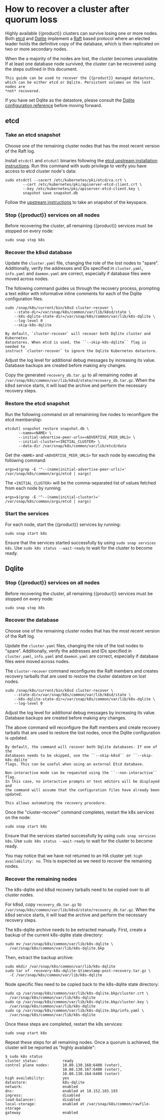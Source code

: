 # How to recover a cluster after quorum loss

Highly available {{product}} clusters can survive losing one or more
nodes. Both [etcd] and [Dqlite] implement a [Raft] based protocol
where an elected leader holds the definitive copy of the database, which is
then replicated on two or more secondary nodes.

When the a majority of the nodes are lost, the cluster becomes unavailable.
If at least one database node survived, the cluster can be recovered using the
steps outlined in this document.

```{note}
This guide can be used to recover the {{product}} managed datastore,
which can be either etcd or Dqlite. Persistent volumes on the lost nodes are 
*not* recovered.
```

If you have set Dqlite as the datastore, please consult the 
[Dqlite configuration reference] before moving forward.

## etcd

### Take an etcd snapshot

Choose one of the remaining cluster nodes that has the most recent
version of the Raft log.

Install `etcdctl` and `etcdutl` binaries following the 
[etcd upstream installation instructions]. Run this command with sudo 
privilege to verify you have access to etcd cluster node's data:

```
sudo etcdctl --cacert /etc/kubernetes/pki/etcd/ca.crt \
        --cert /etc/kubernetes/pki/apiserver-etcd-client.crt \
        --key /etc/kubernetes/pki/apiserver-etcd-client.key \
        snapshot save snapshot.db
```

Follow the [upstream instructions] to take an snapshot of the keyspace. 

### Stop {{product}} services on all nodes

Before recovering the cluster, all remaining {{product}} services
must be stopped on every node:

```
sudo snap stop k8s
```

### Recover the k8sd database

Update the ``cluster.yaml`` file, changing the role of the lost nodes to
"spare". Additionally, verify the addresses and IDs specified in 
``cluster.yaml``, ``info.yaml`` and ``daemon.yaml`` are correct, especially 
if database files were moved across nodes.

The following command guides us through the recovery process, prompting a text
editor with informative inline comments for each of the Dqlite configuration
files.

```
sudo /snap/k8s/current/bin/k8sd cluster-recover \
    --state-dir=/var/snap/k8s/common/var/lib/k8sd/state \
    --k8s-dqlite-state-dir=/var/snap/k8s/common/var/lib/k8s-dqlite \
    --log-level 0
    --skip-k8s-dqlite
```

```note
By default, `cluster-recover` will recover both Dqlite cluster and Kubernetes 
datastores. When etcd is used, the ``--skip-k8s-dqlite`` flag is needed to 
instruct `cluster-recover` to ignore the Dqlite Kubernetes datastore.
```

Adjust the log level for additional debug messages by increasing its
value. Database backups are created before making any changes.

Copy the generated ``recovery_db.tar.gz`` to all remaining nodes at
``/var/snap/k8s/common/var/lib/k8sd/state/recovery_db.tar.gz``. When the k8sd
service starts, it will load the archive and perform the necessary recovery
steps.

### Restore the etcd snapshot

Run the following command on all remainining live nodes to reconfigure the 
etcd membership:

```
etcdutl snapshot restore snapshot.db \
      --name=<NAME> \
      --initial-advertise-peer-urls=<ADVERTISE_PEER_URLS> \
      --initial-cluster=<INITIAL_CLUSTER> \
      --data-dir /var/snap/k8s/common/var/lib/etcd/data
```

Get the `<NAME>` and `<ADVERTISE_PEER_URLS>` for each node by 
executing the following command:

```
args=$(grep -E '^--(name|initial-advertise-peer-urls)=' /var/snap/k8s/common/args/etcd | xargs)
```

The `<INITIAL_CLUSTER>` will be the comma-separated list of values fetched 
from each node by running:

```
args=$(grep -E '^--(name|initial-cluster)=' /var/snap/k8s/common/args/etcd | xargs)
```

### Start the services 

For each node, start the {{product}} services by running:

```
sudo snap start k8s
```

Ensure that the services started successfully by using
``sudo snap services k8s``. Use ``sudo k8s status --wait-ready`` to wait for the
cluster to become ready.

## Dqlite

### Stop {{product}} services on all nodes

Before recovering the cluster, all remaining {{product}} services
must be stopped on every node:

```
sudo snap stop k8s
```

### Recover the database

Choose one of the remaining cluster nodes that has the most recent
version of the Raft log.

Update the ``cluster.yaml`` files, changing the role of the lost nodes to
"spare". Additionally, verify the addresses and IDs specified in
`cluster.yaml`, `info.yaml` and `daemon.yaml` are correct, especially if database
files were moved across nodes.

The `cluster-recover` command reconfigures the Raft members and creates 
recovery tarballs that are used to restore the cluster datastore on lost nodes.

```
sudo /snap/k8s/current/bin/k8sd cluster-recover \
    --state-dir=/var/snap/k8s/common/var/lib/k8sd/state \
    --k8s-dqlite-state-dir=/var/snap/k8s/common/var/lib/k8s-dqlite \
    --log-level 0
```

Adjust the log level for additional debug messages by increasing its
value. Database backups are created before making any changes.

The above command will reconfigure the Raft members and create recovery
tarballs that are used to restore the lost nodes, once the Dqlite
configuration is updated.

```{note}
By default, the command will recover both Dqlite databases. If one of the
databases needs to be skipped, use the ``--skip-k8sd`` or ``--skip-k8s-dqlite``
flags. This can be useful when using an external Etcd database.
```

```{note}
Non-interactive mode can be requested using the ``--non-interactive`` flag.
In this case, no interactive prompts or text editors will be displayed and
the command will assume that the configuration files have already been updated.

This allows automating the recovery procedure.
```

Once the "cluster-recover" command completes, restart the k8s services on the
node:

```
sudo snap start k8s
```

Ensure that the services started successfully by using
``sudo snap services k8s``. Use ``sudo k8s status --wait-ready`` to wait for the
cluster to become ready.

You may notice that we have not returned to an HA cluster yet:
``high availability: no``. This is expected as we need to recover
the remaining nodes.

### Recover the remaining nodes

The k8s-dqlite and k8sd recovery tarballs need to be copied over to all cluster
nodes.

For k8sd, copy ``recovery_db.tar.gz`` to
``/var/snap/k8s/common/var/lib/k8sd/state/recovery_db.tar.gz``. When the k8sd
service starts, it will load the archive and perform the necessary recovery
steps.

The k8s-dqlite archive needs to be extracted manually. First, create a backup
of the current k8s-dqlite state directory:

```
sudo mv /var/snap/k8s/common/var/lib/k8s-dqlite \
  /var/snap/k8s/common/var/lib/k8s-dqlite.bkp
```

Then, extract the backup archive:

```
sudo mkdir /var/snap/k8s/common/var/lib/k8s-dqlite
sudo tar xf  recovery-k8s-dqlite-$timestamp-post-recovery.tar.gz \
  -C /var/snap/k8s/common/var/lib/k8s-dqlite
```

Node specific files need to be copied back to the k8s-dqlite state directory:

```
sudo cp /var/snap/k8s/common/var/lib/k8s-dqlite.bkp/cluster.crt \
  /var/snap/k8s/common/var/lib/k8s-dqlite
sudo cp /var/snap/k8s/common/var/lib/k8s-dqlite.bkp/cluster.key \
  /var/snap/k8s/common/var/lib/k8s-dqlite
sudo cp /var/snap/k8s/common/var/lib/k8s-dqlite.bkp/info.yaml \
  /var/snap/k8s/common/var/lib/k8s-dqlite
```

Once these steps are completed, restart the k8s services:

```
sudo snap start k8s
```

Repeat these steps for all remaining nodes. Once a quorum is achieved,
the cluster will be reported as "highly available":

```
$ sudo k8s status
cluster status:           ready
control plane nodes:      10.80.130.168:6400 (voter),
                          10.80.130.167:6400 (voter),
                          10.80.130.164:6400 (voter)
high availability:        yes
datastore:                k8s-dqlite
network:                  enabled
dns:                      enabled at 10.152.183.193
ingress:                  disabled
load-balancer:            disabled
local-storage:            enabled at /var/snap/k8s/common/rawfile-storage
gateway                   enabled
```

<!-- LINKS -->
[Dqlite]: https://dqlite.io/
[etcd]: https://etcd.io/
[etcd upstream installation instructions]: https://etcd.io/docs/latest/install/
[upstream instructions]: https://etcd.io/docs/latest/op-guide/recovery/
[Dqlite configuration reference]: ../reference/dqlite.md
[Raft]: https://raft.github.io/
